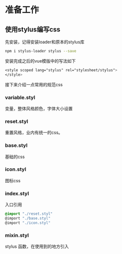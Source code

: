 # 准备工作

## 使用stylus编写css
先安装，记得安装loader和原本的stylus库
```bash
npm i stylus-loader stylus --save
```
安装完成之后的vue模版中的写法如下
```css
<style scoped lang="stylus" rel="stylesheet/stylus">
</style>
```

接下来介绍一点常用的规范css
### variable.styl
变量，整体风格颜色，字体大小设置
### reset.styl
重置风格，业内有统一的css。
### base.styl
基础的css
### icon.styl
图标css
### index.styl
入口引用 
```css
@import "./reset.styl"
@import "./base.styl"
@import "./icon.styl"
```
### mixin.styl
stylus 函数，在使用到的地方引入